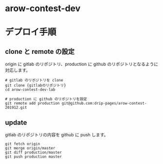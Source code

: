# arow-contest-dev


# デプロイ手順

## clone と remote の設定

origin に gitlab のリポジトリ、production に github のリポジトリとなるように対応します。

```
# gitlab のリポジトリを clone
git clone {gitlabのリポジトリ}
cd arow-contest-dev-lab

# production に github のリポジトリを設定
git remote add production git@github.com:drip-pages/arow-contest-201912.git
```


## update

gitlab のリポジトリの内容を github に push します。

```
git fetch origin
git merge origin/master
git diff production/master
git push production master
```
